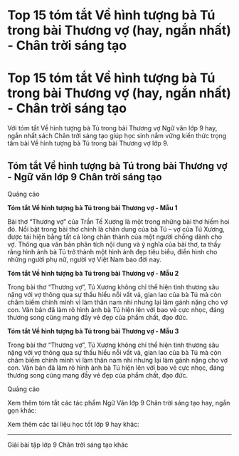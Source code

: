 # Top 15 tóm tắt Về hình tượng bà Tú trong bài Thương vợ (hay, ngắn nhất) - Chân trời sáng tạo

# Top 15 tóm tắt Về hình tượng bà Tú trong bài Thương vợ (hay, ngắn nhất) - Chân trời sáng tạo

Với tóm tắt Về hình tượng bà Tú trong bài Thương vợ Ngữ văn lớp 9 hay, ngắn nhất sách Chân trời sáng tạo giúp học sinh nắm vững kiến thức trọng tâm bài Về hình tượng bà Tú trong bài Thương vợ lớp 9.

## Tóm tắt Về hình tượng bà Tú trong bài Thương vợ - Ngữ văn lớp 9 Chân trời sáng tạo

Quảng cáo

**Tóm tắt Về hình tượng bà Tú trong bài Thương vợ - Mẫu 1**

Bài thơ “Thương vợ” của Trần Tế Xương là một trong những bài thơ hiếm hoi đó. Nổi bật trong bài thơ chính là chân dung của bà Tú – vợ của Tú Xương, được tái hiện bằng tất cả lòng chân thành của một người chồng dành cho vợ. Thông qua văn bản phân tích nội dung và ý nghĩa của bài thơ, ta thấy rằng hình ảnh bà Tú trở thành một hình ảnh đẹp tiêu biểu, điển hình cho những người phụ nữ, người vợ Việt Nam bao đời nay.

**Tóm tắt Về hình tượng bà Tú trong bài Thương vợ - Mẫu 2**

Trong bài thơ “Thương vợ”, Tú Xương không chỉ thể hiện tình thương sâu nặng với vợ thông qua sự thấu hiểu nỗi vất vả, gian lao của bà Tú mà còn châm biếm chính mình vì làm thân nam nhi nhưng lại làm gánh nặng cho vợ con. Văn bản đã làm rõ hình ảnh bà Tú hiện lên với bao vẻ cực nhọc, đáng thương song cũng mang đầy vẻ đẹp của phẩm chất, đạo đức.

**Tóm tắt Về hình tượng bà Tú trong bài Thương vợ - Mẫu 3**

Trong bài thơ “Thương vợ”, Tú Xương không chỉ thể hiện tình thương sâu nặng với vợ thông qua sự thấu hiểu nỗi vất vả, gian lao của bà Tú mà còn châm biếm chính mình vì làm thân nam nhi nhưng lại làm gánh nặng cho vợ con. Văn bản đã làm rõ hình ảnh bà Tú hiện lên với bao vẻ cực nhọc, đáng thương song cũng mang đầy vẻ đẹp của phẩm chất, đạo đức.

Quảng cáo

Xem thêm tóm tắt các tác phẩm Ngữ Văn lớp 9 Chân trời sáng tạo hay, ngắn gọn khác:

Xem thêm các tài liệu học tốt lớp 9 hay khác:

* * *

Giải bài tập lớp 9 Chân trời sáng tạo khác
